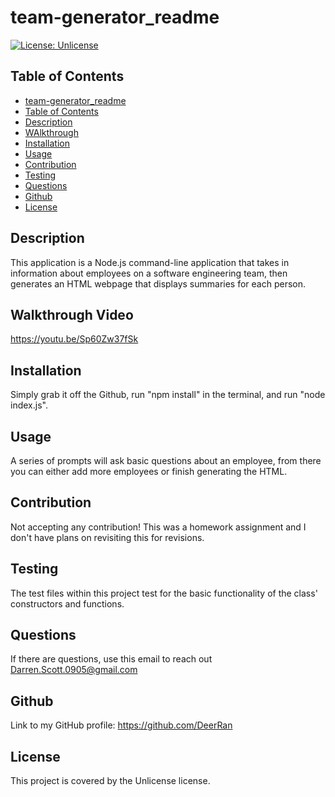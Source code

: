 
# team-generator_readme
[![License: Unlicense](https://img.shields.io/badge/license-Unlicense-green)](http://unlicense.org/)
## Table of Contents   
- [team-generator_readme](#datatitle)
- [Table of Contents](#table-of-contents)
- [Description](#description)
- [WAlkthrough](#walkthrough-video)
- [Installation](#installation)
- [Usage](#usage)
- [Contribution](#contribution)
- [Testing](#testing)
- [Questions](#questions)
- [Github](#github)
- [License](#license)
## Description  
This application is a Node.js command-line application that takes in information about employees on a software engineering team, then generates an HTML webpage that displays summaries for each person.  
## Walkthrough Video
https://youtu.be/Sp60Zw37fSk
## Installation
Simply grab it off the Github, run "npm install" in the terminal, and run "node index.js".
## Usage
A series of prompts will ask basic questions about an employee, from there you can either add more employees or finish generating the HTML.
## Contribution
Not accepting any contribution! This was a homework assignment and I don't have plans on revisiting this for revisions.
## Testing
The test files within this project test for the basic functionality of the class' constructors and functions. 
## Questions
If there are questions, use this email to reach out Darren.Scott.0905@gmail.com
## Github
Link to my GitHub profile: https://github.com/DeerRan
## License
This project is covered by the Unlicense license.
